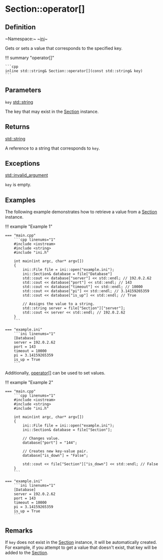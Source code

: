 # Section::operator[]

## Definition

~Namespace:~ ~[ini](../../ini_namespace.md)~

Gets or sets a value that corresponds to the specified key.

!!! summary "operator[]"

    ```cpp
    inline std::string& Section::operator[](const std::string& key)
    ```

## Parameters

`key` [std::string](https://en.cppreference.com/w/cpp/string/basic_string)

The key that may exist in the [Section](../section.md) instance.

## Returns

[std::string](https://en.cppreference.com/w/cpp/string/basic_string)

A reference to a string that corresponds to `key`.

## Exceptions

[std::invalid_argument](https://en.cppreference.com/w/cpp/error/invalid_argument)

`key` is empty.

## Examples

The following example demonstrates how to retrieve a value from a [Section](../section.md) instance.

!!! example "Example 1"

    === "main.cpp"
        ```cpp linenums="1"
        #include <iostream>
        #include <string>
        #include "ini.h"

        int main(int argc, char* argv[])
        {
            ini::File file = ini::open("example.ini");
            ini::Section& database = file["Database"]
            std::cout << database["server"] << std::endl; // 192.0.2.62
            std::cout << database["port"] << std::endl; // 143
            std::cout << database["timeout"] << std::endl; // 10000
            std::cout << database["pi"] << std::endl; // 3.14159265359
            std::cout << database["is_up"] << std::endl; // True

            // Assigns the value to a string.
            std::string server = file["Section"]["server"];
            std::cout << server << std::endl; // 192.0.2.62
        }
        ```

    === "example.ini"
        ```ini linenums="1"
        [Database]
        server = 192.0.2.62
        port = 143
        timeout = 10000
        pi = 3.14159265359
        is_up = True
        ```

Additionally, [operator[]](operator[].md) can be used to set values.

!!! example "Example 2"

    === "main.cpp"
        ```cpp linenums="1"
        #include <iostream>
        #include <string>
        #include "ini.h"

        int main(int argc, char* argv[])
        {
            ini::File file = ini::open("example.ini");
            ini::Section& database = file["Section"];

            // Changes value.
            database["port"] = "144";

            // Creates new key-value pair.
            database["is_down"] = "False";

            std::cout << file["Section"]["is_down"] << std::endl; // False
        }
        ```

    === "example.ini"
        ```ini linenums="1"
        [Database]
        server = 192.0.2.62
        port = 143
        timeout = 10000
        pi = 3.14159265359
        is_up = True
        ```

## Remarks

If `key` does not exist in the [Section](../section.md) instance, it will be automatically created. For example, if you attempt to get a value that doesn't exist, that key will be added to the [Section](../section.md).